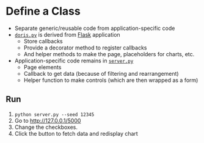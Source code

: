 # Define a Class

-   Separate generic/reusable code from application-specific code
-   [`doris.py`](./doris.py) is derived from [Flask][flask] application
    -   Store callbacks
    -   Provide a decorator method to register callbacks
    -   And helper methods to make the page, placeholders for charts, etc.
-   Application-specific code remains in [`server.py`](./server.py)
    -   Page elements
    -   Callback to get data (because of filtering and rearrangement)
    -   Helper function to make controls (which are then wrapped as a form)

## Run

1.  `python server.py --seed 12345`
1.  Go to <http://127.0.0.1/5000>
1.  Change the checkboxes.
1.  Click the button to fetch data and redisplay chart

[flask]: https://flask.palletsprojects.com/
